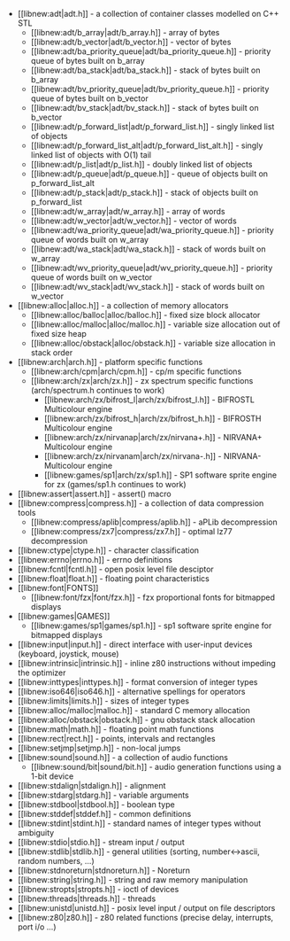   * [[libnew:adt|adt.h]] - a collection of container classes modelled on C++ STL
    * [[libnew:adt/b_array|adt/b_array.h]] - array of bytes
    * [[libnew:adt/b_vector|adt/b_vector.h]] - vector of bytes
    * [[libnew:adt/ba_priority_queue|adt/ba_priority_queue.h]] - priority queue of bytes built on b_array
    * [[libnew:adt/ba_stack|adt/ba_stack.h]] - stack of bytes built on b_array
    * [[libnew:adt/bv_priority_queue|adt/bv_priority_queue.h]] - priority queue of bytes built on b_vector
    * [[libnew:adt/bv_stack|adt/bv_stack.h]] - stack of bytes built on b_vector
    * [[libnew:adt/p_forward_list|adt/p_forward_list.h]] - singly linked list of objects
    * [[libnew:adt/p_forward_list_alt|adt/p_forward_list_alt.h]] - singly linked list of objects with O(1) tail
    * [[libnew:adt/p_list|adt/p_list.h]] - doubly linked list of objects
    * [[libnew:adt/p_queue|adt/p_queue.h]] - queue of objects built on p_forward_list_alt
    * [[libnew:adt/p_stack|adt/p_stack.h]] - stack of objects built on p_forward_list
    * [[libnew:adt/w_array|adt/w_array.h]] - array of words
    * [[libnew:adt/w_vector|adt/w_vector.h]] - vector of words
    * [[libnew:adt/wa_priority_queue|adt/wa_priority_queue.h]] - priority queue of words built on w_array
    * [[libnew:adt/wa_stack|adt/wa_stack.h]] - stack of words built on w_array
    * [[libnew:adt/wv_priority_queue|adt/wv_priority_queue.h]] - priority queue of words built on w_vector
    * [[libnew:adt/wv_stack|adt/wv_stack.h]] - stack of words built on w_vector
  * [[libnew:alloc|alloc.h]] - a collection of memory allocators
    * [[libnew:alloc/balloc|alloc/balloc.h]] - fixed size block allocator
    * [[libnew:alloc/malloc|alloc/malloc.h]] - variable size allocation out of fixed size heap
    * [[libnew:alloc/obstack|alloc/obstack.h]] - variable size allocation in stack order
  * [[libnew:arch|arch.h]] - platform specific functions
    * [[libnew:arch/cpm|arch/cpm.h]] - cp/m specific functions
    * [[libnew:arch/zx|arch/zx.h]] - zx spectrum specific functions (arch/spectrum.h continues to work)
      * [[libnew:arch/zx/bifrost_l|arch/zx/bifrost_l.h]] - BIFROSTL Multicolour engine
      * [[libnew:arch/zx/bifrost_h|arch/zx/bifrost_h.h]] - BIFROSTH Multicolour engine
      * [[libnew:arch/zx/nirvanap|arch/zx/nirvana+.h]] - NIRVANA+ Multicolour engine
      * [[libnew:arch/zx/nirvanam|arch/zx/nirvana-.h]] - NIRVANA- Multicolour engine
      * [[libnew:games/sp1|arch/zx/sp1.h]] - SP1 software sprite engine for zx (games/sp1.h continues to work)
  * [[libnew:assert|assert.h]] - assert() macro
  * [[libnew:compress|compress.h]] - a collection of data compression tools
    * [[libnew:compress/aplib|compress/aplib.h]] - aPLib decompression 
    * [[libnew:compress/zx7|compress/zx7.h]] - optimal lz77 decompression
  * [[libnew:ctype|ctype.h]] - character classification
  * [[libnew:errno|errno.h]] - errno definitions
  * [[libnew:fcntl|fcntl.h]] - open posix level file desciptor
  * [[libnew:float|float.h]] - floating point characteristics
  * [[libnew:font|FONTS]]
    * [[libnew:font/fzx|font/fzx.h]] - fzx proportional fonts for bitmapped displays
  * [[libnew:games|GAMES]]
    * [[libnew:games/sp1|games/sp1.h]] - sp1 software sprite engine for bitmapped displays
  * [[libnew:input|input.h]] - direct interface with user-input devices (keyboard, joystick, mouse)
  * [[libnew:intrinsic|intrinsic.h]] - inline z80 instructions without impeding the optimizer
  * [[libnew:inttypes|inttypes.h]] - format conversion of integer types
  * [[libnew:iso646|iso646.h]] - alternative spellings for operators
  * [[libnew:limits|limits.h]] - sizes of integer types
  * [[libnew:alloc/malloc|malloc.h]] - standard C memory allocation
  * [[libnew:alloc/obstack|obstack.h]] - gnu obstack stack allocation
  * [[libnew:math|math.h]] - floating point math functions
  * [[libnew:rect|rect.h]] - points, intervals and rectangles
  * [[libnew:setjmp|setjmp.h]] - non-local jumps
  * [[libnew:sound|sound.h]] - a collection of audio functions
    * [[libnew:sound/bit|sound/bit.h]] - audio generation functions using a 1-bit device
  * [[libnew:stdalign|stdalign.h]] - alignment
  * [[libnew:stdarg|stdarg.h]] - variable arguments
  * [[libnew:stdbool|stdbool.h]] - boolean type
  * [[libnew:stddef|stddef.h]] - common definitions
  * [[libnew:stdint|stdint.h]] - standard names of integer types without ambiguity
  * [[libnew:stdio|stdio.h]] - stream input / output
  * [[libnew:stdlib|stdlib.h]] - general utilities (sorting, number<->ascii, random numbers, ...)
  * [[libnew:stdnoreturn|stdnoreturn.h]] - Noreturn
  * [[libnew:string|string.h]] - string and raw memory manipulation
  * [[libnew:stropts|stropts.h]] - ioctl of devices
  * [[libnew:threads|threads.h]] - threads
  * [[libnew:unistd|unistd.h]] - posix level input / output on file descriptors
  * [[libnew:z80|z80.h]] - z80 related functions (precise delay, interrupts, port i/o ...)